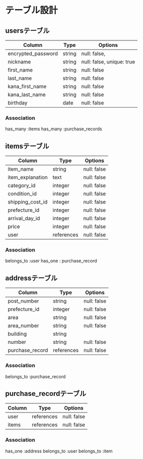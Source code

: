 # テーブル設計

## usersテーブル

| Column             | Type   | Options                   |
| ------------------ | ------ | ------------------------- |
| encrypted_password | string | null: false,              |
| nickname           | string | null: false, unique: true |
| first_name         | string | null: false               |
| last_name          | string | null: false               |
| kana_first_name    | string | null: false               |
| kana_last_name     | string | null: false               |
| birthday           | date   | null: false               |

### Association

has_many :items
has_many :purchase_records

## itemsテーブル

| Column              | Type       | Options     |
| ------------------- | ---------- | ----------- |
| item_name           | string     | null: false |
| item_explanation    | text       | null: false |
| category_id         | integer    | null: false |
| condition_id        | integer    | null: false |
| shipping_cost_id    | integer    | null: false |
| prefecture_id       | integer    | null: false |
| arrival_day_id      | integer    | null: false |
| price               | integer    | null: false |
| user                | references | null: false |

### Association

belongs_to :user
has_one    : purchase_record

## addressテーブル

| Column          | Type       | Options     |
| --------------- | ---------- | ----------- |
| post_number     | string     | null: false |
| prefecture_id   | integer    | null: false |
| area            | string     | null: false |
| area_number     | string     | null: false |
| building        | string     |             |
| number          | string     | null: false |
| purchase_record | references | null: false |

### Association

belongs_to :purchase_record

## purchase_recordテーブル

| Column | Type       | Options     |
| ------ | ---------- | ----------- |
| user   | references | null: false |
| items  | references | null: false |

### Association

has_one    :address
belongs_to :user
belongs_to :item